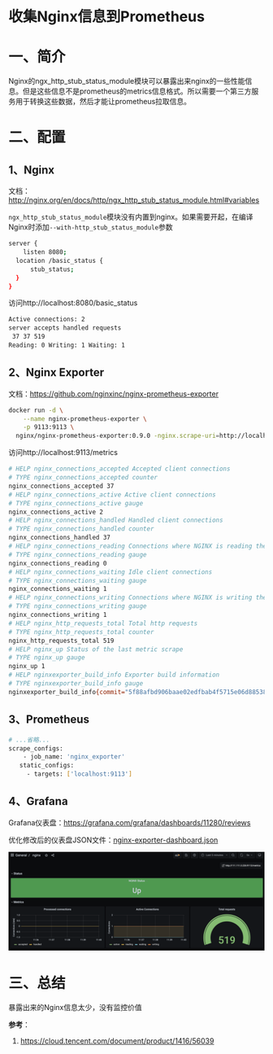 # 收集Nginx信息到Prometheus

# 一、简介

Nginx的ngx_http_stub_status_module模块可以暴露出来nginx的一些性能信息。但是这些信息不是prometheus的metrics信息格式。所以需要一个第三方服务用于转换这些数据，然后才能让prometheus拉取信息。

# 二、配置

## 1、Nginx

文档：http://nginx.org/en/docs/http/ngx_http_stub_status_module.html#variables

`ngx_http_stub_status_module`模块没有内置到nginx。如果需要开起，在编译Nginx时添加`--with-http_stub_status_module`参数

```bash
server {
	listen 8080;
  location /basic_status {
      stub_status;
  }
}
```

访问http://localhost:8080/basic_status

```bash
Active connections: 2 
server accepts handled requests
 37 37 519 
Reading: 0 Writing: 1 Waiting: 1 
```

## 2、Nginx Exporter

文档：https://github.com/nginxinc/nginx-prometheus-exporter

```bash
docker run -d \
	--name nginx-prometheus-exporter \
	-p 9113:9113 \
  nginx/nginx-prometheus-exporter:0.9.0 -nginx.scrape-uri=http://localhost:8080/basic_status
```

访问http://localhost:9113/metrics

```bash
# HELP nginx_connections_accepted Accepted client connections
# TYPE nginx_connections_accepted counter
nginx_connections_accepted 37
# HELP nginx_connections_active Active client connections
# TYPE nginx_connections_active gauge
nginx_connections_active 2
# HELP nginx_connections_handled Handled client connections
# TYPE nginx_connections_handled counter
nginx_connections_handled 37
# HELP nginx_connections_reading Connections where NGINX is reading the request header
# TYPE nginx_connections_reading gauge
nginx_connections_reading 0
# HELP nginx_connections_waiting Idle client connections
# TYPE nginx_connections_waiting gauge
nginx_connections_waiting 1
# HELP nginx_connections_writing Connections where NGINX is writing the response back to the client
# TYPE nginx_connections_writing gauge
nginx_connections_writing 1
# HELP nginx_http_requests_total Total http requests
# TYPE nginx_http_requests_total counter
nginx_http_requests_total 519
# HELP nginx_up Status of the last metric scrape
# TYPE nginx_up gauge
nginx_up 1
# HELP nginxexporter_build_info Exporter build information
# TYPE nginxexporter_build_info gauge
nginxexporter_build_info{commit="5f88afbd906baae02edfbab4f5715e06d88538a0",date="2021-03-22T20:16:09Z",version="0.9.0"} 1
```

## 3、Prometheus

```bash
# ...省略...
scrape_configs:
	- job_name: 'nginx_exporter'
   static_configs:
     - targets: ['localhost:9113']   
```

## 4、Grafana

Grafana仪表盘：https://grafana.com/grafana/dashboards/11280/reviews

优化修改后的仪表盘JSON文件：[nginx-exporter-dashboard.json](grafana-nginx-exporter-dashboard.json)

![](../assets/nginx-exporter-grafana-dashboard.png)

# 三、总结

暴露出来的Nginx信息太少，没有监控价值



**参考**：

1. https://cloud.tencent.com/document/product/1416/56039















